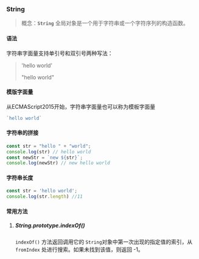 ### String

> 概念：**`String`** 全局对象是一个用于字符串或一个字符序列的构造函数。

#### 语法

字符串字面量支持单引号和双引号两种写法：

> 'hello world'
>
> "hello world"

#### 模版字面量

从ECMAScript2015开始，字符串字面量也可以称为模板字面量

```javascript
`hello world`
```

#### 字符串的拼接

```javascript
const str = "hello " + "world";
console.log(str) // hello world
const newStr = `new ${str}`;
console.log(newStr) // new hello world
```

#### 字符串长度

```javascript
const str = 'hello world';
console.log(str.length) //11
```

#### 常用方法

1. ##### String.prototype.indexOf()

   `indexOf()` 方法返回调用它的 `String`对象中第一次出现的指定值的索引，从 `fromIndex` 处进行搜索。如果未找到该值，则返回 -1。